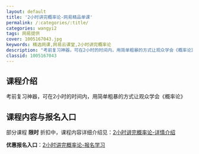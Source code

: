 ```yaml
---
layout: default
title: '2小时讲完概率论-网易精品单课'
permalink: /:categories/:title/
categories: wangyi2
tags: 网易提供
cover: 1005167043.jpg
keywords: 精选网课,网易云课堂,2小时讲完概率论
description: "考前复习神器，可在2小时的时间内，用简单粗暴的方式让观众学会《概率论》2小时讲完概率论"
classid: 1005167043
---
```


## 课程介绍

考前复习神器，可在2小时的时间内，用简单粗暴的方式让观众学会《概率论》

## 课程内容与报名入口

部分课程 **限时** 折扣中，课程内容详细介绍见：[2小时讲完概率论-详情介绍](https://study.163.com/course/introduction/1005167043.htm?share=1&shareId=1025206652&utm_campaign=share&utm_medium=iphoneShare&utm_source=&utm_u=1025206652)

**优惠报名入口**：[2小时讲完概率论-报名学习](https://study.163.com/course/introduction/1005167043.htm?share=1&shareId=1025206652&utm_campaign=share&utm_medium=iphoneShare&utm_source=&utm_u=1025206652)

